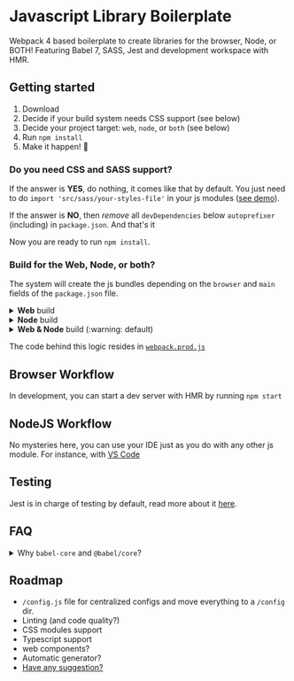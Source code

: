 # Javascript Library Boilerplate

Webpack 4 based boilerplate to create libraries for the browser, Node, or BOTH!
Featuring Babel 7, SASS, Jest and development workspace with HMR.

## Getting started

 1. Download
 2. Decide if your build system needs CSS support (see below)
 3. Decide your project target: `web`, `node`, or `both` (see below)
 4. Run `npm install`
 5. Make it happen! :rocket:

### Do you need CSS and SASS support?

If the answer is **YES**, do nothing, it comes like that by default. You just need to do `import 'src/sass/your-styles-file'` in your js modules ([see demo](src/index.js#L4)).

If the answer is **NO**, then _remove_ all `devDependencies` below `autoprefixer` (including) in `package.json`.
And that's it

Now you are ready to run `npm install`.

### Build for the Web, Node, or both?

The system will create the js bundles depending on the `browser` and `main` fields of the `package.json` file.

<details>
  <summary><b>Web</b> build</summary>
  <p>:warning: Notice the lack of <code>*.node.js</code> suffix in <code>main</code>.</p>
<pre class="highlight highlight-source-js">
// package.json
{
  "main": "/dist/myLib.js",
  "browser": "/dist/myLib.js"
}
</pre>
</details>
<details>
  <summary><b>Node</b> build</summary>
  <p>:warning: If you don't specify the <code>browser</code> property, the system assumes you are targeting Node only.</p>
<pre class="highlight highlight-source-js">
// package.json
{
  "main": "/dist/myLib.js"
}
</pre>
</details>
<details>
  <summary><b>Web & Node</b> build (:warning: default)</summary>
  <p>If you need to create bundles for both, browser and node environments, set the <code>browser</code> property of <code>package.json</code>, and also append <code>.node.js</code> to the filename provided in the <code>main</code> property</p>
  <p>:warning:<b>If you omit the ".node.js" sufix in <code>main</code> while providing a <code>browser</code> option, then no bundle for Node is created.</b></p>
<pre class="highlight highlight-source-js">
// package.json
{
  "main": "/dist/myLib.node.js", // Note the *.node.js
  "browser": "/dist/myLib.js"
}
</pre>
</details>

The code behind this logic resides in [`webpack.prod.js`](webpack.prod.js)

## Browser Workflow

In development, you can start a dev server with HMR by running `npm start`

## NodeJS Workflow

No mysteries here, you can use your IDE just as you do with any other js module. For instance, with [VS Code](https://code.visualstudio.com/docs/nodejs/nodejs-debugging)

## Testing

Jest is in charge of testing by default, read more about it [here](https://jestjs.io/docs/en/getting-started.html).

## FAQ
<details>
  <summary>Why <code>babel-core</code> and <code>@babel/core</code>?</summary>
  Because of <a href="https://jestjs.io/docs/en/getting-started#using-babel">babel-jest</a>
</details>

## Roadmap

 - `/config.js` file for centralized configs and move everything to a `/config` dir.
 - Linting (and code quality?)
 - CSS modules support
 - Typescript support
 - web components?
 - Automatic generator?
 - [Have any suggestion?](issues)